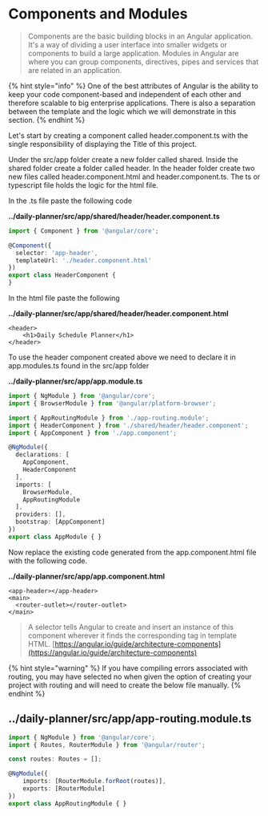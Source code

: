 # Components and Modules

> Components are the basic building blocks in an Angular application.  It's a way of dividing a user interface into smaller widgets or components to build a large application. Modules in Angular are where you can group components, directives, pipes and services that are related in an application.

{% hint style="info" %}
One of the best attributes of Angular is the ability to keep your code component-based and independent of each other and therefore scalable to big enterprise applications. There is also a separation between the template and the logic which we will demonstrate in this section.
{% endhint %}

Let's start by creating a component called header.component.ts with the single responsibility of displaying the Title of this project.

Under the src/app folder create a new folder called shared. Inside the shared folder create a folder called header. In the header folder create two new files called header.component.html and header.component.ts. The ts or typescript file holds the logic for the html file.

In the .ts file paste the following code

**../daily-planner/src/app/shared/header/header.component.ts**

```typescript
import { Component } from '@angular/core';

@Component({
  selector: 'app-header',
  templateUrl: './header.component.html'
})
export class HeaderComponent {
}

```

In the html file paste the following

**../daily-planner/src/app/shared/header/header.component.html**

```markup
<header>
    <h1>Daily Schedule Planner</h1>
</header>
```

To use the header component created above we need to declare it in app.modules.ts found in the src/app folder

**../daily-planner/src/app/app.module.ts**

```typescript
import { NgModule } from '@angular/core';
import { BrowserModule } from '@angular/platform-browser';

import { AppRoutingModule } from './app-routing.module';
import { HeaderComponent } from './shared/header/header.component';
import { AppComponent } from './app.component';

@NgModule({
  declarations: [
    AppComponent,
    HeaderComponent
  ],
  imports: [
    BrowserModule,
    AppRoutingModule
  ],
  providers: [],
  bootstrap: [AppComponent]
})
export class AppModule { }
```

Now replace the existing code generated from the app.component.html file with the following code.

**../daily-planner/src/app/app.component.html**

```markup
<app-header></app-header>
<main>
  <router-outlet></router-outlet>
</main>
```

> A selector tells Angular to create and insert an instance of this component wherever it finds the corresponding tag in template HTML. [https://angular.io/guide/architecture-components](https://angular.io/guide/architecture-components)

{% hint style="warning" %}
If you have compiling errors associated with routing, you may have selected no when given the option of creating your project with routing and will need to create the below file manually.
{% endhint %}

## ../daily-planner/src/app/app-routing.module.ts

```typescript
import { NgModule } from '@angular/core';
import { Routes, RouterModule } from '@angular/router';

const routes: Routes = [];

@NgModule({
    imports: [RouterModule.forRoot(routes)],
    exports: [RouterModule]
})
export class AppRoutingModule { }

```

